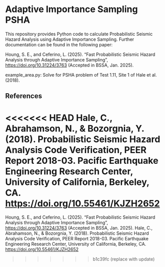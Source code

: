 # Adaptive Importance Sampling PSHA 

This repository provides Python code to calculate Probabilistic Seismic Hazard Analysis using Adaptive Importance Sampling. Further documentation can be found in the following paper:

Houng, S. E., and Ceferino, L. (2025). “Fast Probabilistic Seismic Hazard Analysis through Adaptive Importance Sampling”, https://doi.org/10.31224/3763 (Accepted in BSSA, Jan. 2025).

example_area.py: Solve for PSHA problem of Test 1.11, Site 1 of Hale et al. (2018).

## References
<<<<<<< HEAD
Hale, C., Abrahamson, N., & Bozorgnia, Y. (2018). Probabilistic Seismic Hazard Analysis Code Verification, PEER Report 2018-03. Pacific Earthquake Engineering Research Center, University of California, Berkeley, CA. https://doi.org/10.55461/KJZH2652
=======
Houng, S. E., and Ceferino, L. (2025). “Fast Probabilistic Seismic Hazard Analysis through Adaptive Importance Sampling”, https://doi.org/10.31224/3763 (Accepted in BSSA, Jan. 2025).
Hale, C., Abrahamson, N., & Bozorgnia, Y. (2018). Probabilistic Seismic Hazard Analysis Code Verification, PEER Report 2018-03. Pacific Earthquake Engineering Research Center, University of California, Berkeley, CA. https://doi.org/10.55461/KJZH2652
>>>>>>> b1c39fc (replace with update)
